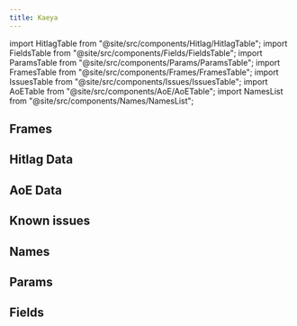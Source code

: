 ```yaml
---
title: Kaeya
---
```


import HitlagTable from "@site/src/components/Hitlag/HitlagTable";
import FieldsTable from "@site/src/components/Fields/FieldsTable";
import ParamsTable from "@site/src/components/Params/ParamsTable";
import FramesTable from "@site/src/components/Frames/FramesTable";
import IssuesTable from "@site/src/components/Issues/IssuesTable";
import AoETable from "@site/src/components/AoE/AoETable";
import NamesList from "@site/src/components/Names/NamesList";

## Frames

<FramesTable character="kaeya" />

## Hitlag Data

<HitlagTable character="kaeya" />

## AoE Data

<AoETable character="kaeya" />

## Known issues

<IssuesTable character="kaeya" />

## Names

<NamesList character="kaeya" />

## Params

<ParamsTable character="kaeya" />

## Fields

<FieldsTable character="kaeya" />
